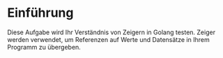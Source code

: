 # Einführung

Diese Aufgabe wird Ihr Verständnis von Zeigern in Golang testen. Zeiger werden verwendet, um Referenzen auf Werte und Datensätze in Ihrem Programm zu übergeben.
